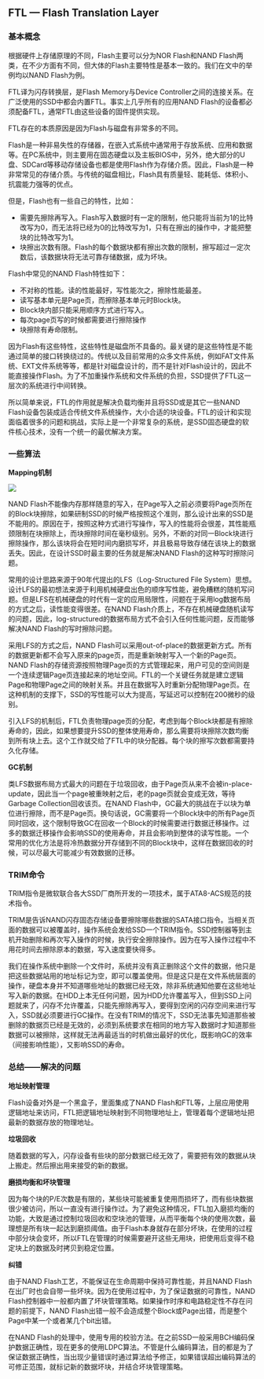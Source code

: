 ## FTL — Flash Translation Layer

### 基本概念

根据硬件上存储原理的不同，Flash主要可以分为NOR Flash和NAND Flash两类，在不少方面有不同，但大体的Flash主要特性是基本一致的。我们在文中的举例均以NAND Flash为例。

FTL译为闪存转换层，是Flash Memory与Device Controller之间的连接关系。在广泛使用的SSD中都会内置FTL。事实上几乎所有的应用NAND Flash的设备都必须配备FTL，通常FTL由这些设备的固件提供实现。

FTL存在的本质原因是因为Flash与磁盘有非常多的不同。

Flash是一种非易失性的存储器，在嵌入式系统中通常用于存放系统、应用和数据等。在PC系统中，则主要用在固态硬盘以及主板BIOS中，另外，绝大部分的U盘、SDCard等移动存储设备也都是使用Flash作为存储介质。因此，Flash是一种非常常见的存储介质。与传统的磁盘相比，Flash具有质量轻、能耗低、体积小、抗震能力强等的优点。

但是，Flash也有一些自己的特性，比如：

* 需要先擦除再写入。Flash写入数据时有一定的限制，他只能将当前为1的比特改写为0，而无法将已经为0的比特改写为1，只有在擦出的操作中，才能把整块的比特改写为1。
* 块擦出次数有限。Flash的每个数据块都有擦出次数的限制，擦写超过一定次数后，该数据块将无法可靠存储数据，成为坏块。

Flash中常见的NAND Flash特性如下：

* 不对称的性能。读的性能最好，写性能次之，擦除性能最差。
* 读写基本单元是Page页，而擦除基本单元时Block块。
* Block块内部只能采用顺序方式进行写入。
* 每次page页写的时候都需要进行擦除操作
* 块擦除有寿命限制。

因为Flash有这些特性，这些特性是磁盘所不具备的。最关键的是这些特性是不能通过简单的接口转换绕过的。传统以及目前常用的众多文件系统，例如FAT文件系统、EXT文件系统等等，都是针对磁盘设计的，而不是针对Flash设计的，因此不能直接操作Flash。为了不加重操作系统和文件系统的负担，SSD提供了FTL这一层次的系统进行中间转换。

所以简单来说，FTL的作用就是解决负载均衡并且将SSD或是其它一些NAND Flash设备包装成适合传统文件系统操作，大小合适的块设备。FTL的设计和实现面临着很多的问题和挑战，实际上是一个非常复杂的系统，是SSD固态硬盘的软件核心技术，没有一个统一的最优解决方案。

### 一些算法

**Mapping机制**

![](https://tva1.sinaimg.cn/large/e6c9d24ely1h2juf642ahj20jo0bqq3t.jpg)

NAND Flash不能像内存那样随意的写入，在Page写入之前必须要将Page页所在的Block块擦除，如果研制SSD的时候严格按照这个准则，那么设计出来的SSD是不能用的。原因在于，按照这种方式进行写操作，写入的性能将会很差，其性能瓶颈限制在块擦除上，而块擦除时间在毫秒级别。另外，不断的对同一Block块进行擦除操作，那么该块将会在短时间内磨损写坏，并且极易导致存储在该块上的数据丢失。因此，在设计SSD时最主要的任务就是解决NAND Flash的这种写时擦除问题。

常用的设计思路来源于90年代提出的LFS（Log-Structured File System）思想。设计LFS的最初想法来源于利用机械硬盘出色的顺序写性能，避免糟糕的随机写问题。但是LFS在机械硬盘的时代有一定的应用局限性，问题在于采用log数据布局的方式之后，读性能变得很差。在NAND Flash介质上，不存在机械硬盘随机读写的问题，因此，log-structured的数据布局方式不会引入任何性能问题，反而能够解决NAND Flash的写时擦除问题。

采用LFS的方式之后，NAND Flash可以采用out-of-place的数据更新方式。所有的数据更新都不会写入原来的page页，而是重新映射写入一个新的Page页。NAND Flash的存储资源按照物理Page页的方式管理起来，用户可见的空间则是一个连续逻辑Page页连接起来的地址空间。FTL的一个关键任务就是建立逻辑Page和物理Page之间的映射关系。并且在数据写入时重新分配物理Page页。在这种机制的支撑下，SSD的写性能可以大为提高，写延迟可以控制在200微秒的级别。

引入LFS的机制后，FTL负责物理page页的分配，考虑到每个Block块都是有擦除寿命的，因此，如果想要提升SSD的整体使用寿命，那么需要将块擦除次数均衡到所有块上去。这个工作就交给了FTL中的块分配器。每个块的擦写次数都需要持久化存储。

**GC机制**

类LFS数据布局方式最大的问题在于垃圾回收，由于Page页从来不会被in-place-update，因此当一个page被重映射之后，老的page页就会变成无效，等待Garbage Collection回收该页。在NAND Flash中，GC最大的挑战在于以块为单位进行擦除，而不是Page页。换句话说，GC需要将一个Block块中的所有Page页同时回收，这个限制导致GC在回收一个Block的时候需要进行数据迁移操作。过多的数据迁移操作会影响SSD的使用寿命，并且会影响到整体的读写性能。一个常用的优化方法是将冷热数据分开存储到不同的Block块中，这样在数据回收的时候，可以尽最大可能减少有效数据的迁移。

### TRIM命令

TRIM指令是微软联合各大SSD厂商所开发的一项技术，属于ATA8-ACS规范的技术指令。

TRIM是告诉NAND闪存固态存储设备要擦除哪些数据的SATA接口指令。当相关页面的数据可以被覆盖时，操作系统会发给SSD一个TRIM指令。SSD控制器等到主机开始删除和再次写入操作的时候，执行安全擦除操作。因为在写入操作过程中不用花时间去擦除原本的数据，写入速度要快得多。

我们在操作系统中删除一个文件时，系统并没有真正删除这个文件的数据，他只是把这些数据站用的地址标记为空，即可以覆盖使用。但是这只是在文件系统层面的操作，硬盘本身并不知道哪些地址的数据已经无效，除非系统通知他要在这些地址写入新的数据。在HDD上本无任何问题，因为HDD允许覆盖写入，但到SSD上问题就来了，闪存不允许覆盖，只能先擦除再写入，要得到空闲的闪存空间来进行写入，SSD就必须要进行GC操作。在没有TRIM的情况下，SSD无法事先知道那些被删除的数据页已经是无效的，必须到系统要求在相同的地方写入数据时才知道那些数据可以被擦除，这样就无法再最适当的时机做出最好的优化，既影响GC的效率（间接影响性能），又影响SSD的寿命。

### 总结——解决的问题

**地址映射管理**

Flash设备对外是一个黑盒子，里面集成了NAND Flash和FTL等，上层应用使用逻辑地址来访问，FTL把逻辑地址映射到不同物理地址上，管理着每个逻辑地址把最新的数据存放的物理地址。

**垃圾回收**

随着数据的写入，闪存设备有些块的部分数据已经无效了，需要把有效的数据从块上搬走。然后擦出用来接受的新的数据。

**磨损均衡和坏块管理**

因为每个块的P/E次数是有限的，某些块可能被重复使用而损坏了，而有些块数据很少被访问，所以一直没有进行操作过。为了避免这种情况，FTL加入磨损均衡的功能，大致是通过控制垃圾回收和空块池的管理，从而平衡每个块的使用次数，最理想是所有块一起达到磨损阈值。由于Flash本身就存在部分坏块，在使用的过程中部分块会变坏，所以FTL在管理的时候需要避开这些无用块，把使用后变得不稳定块上的数据及时拷贝到稳定位置。

**纠错**

由于NAND Flash工艺，不能保证在生命周期中保持可靠性能，并且NAND Flash在出厂时也会自带一些坏块。因为在使用过程中，为了保证数据的可靠性，NAND Flash控制器中一般都内置了坏块管理策略。如果操作时序和电路稳定性不存在问题的前提下，NAND Flash出错一般不会造成整个Block或Page出错，而是整个Page中某一个或者某几个bit出错。

在NAND Flash的处理中，使用专用的校验方法。在之前SSD一般采用BCH编码保护数据正确性，现在更多的使用LDPC算法。不管是什么编码算法，目的都是为了保证数据正确性，当出现少量错误时通过算法给予修正，如果错误超出编码算法的可修正范围，就标记新的数据坏块，并结合坏块管理策略。